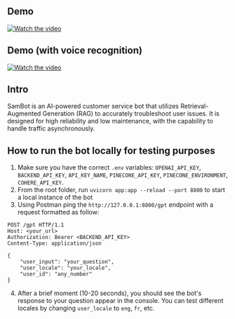 ## Demo

[![Watch the video](https://img.youtube.com/vi/7H0ideySlVk/maxresdefault.jpg)](https://youtu.be/7H0ideySlVk)

## Demo (with voice recognition)

[![Watch the video](https://img.youtube.com/vi/k5OLnBjW9Bo/maxresdefault.jpg)](https://youtu.be/k5OLnBjW9Bo)

## Intro

SamBot is an AI-powered customer service bot that utilizes Retrieval-Augmented Generation (RAG) to accurately troubleshoot user issues. It is designed for high reliability and low maintenance, with the capability to handle traffic asynchronously.

## How to run the bot locally for testing purposes  

1. Make sure you have the correct `.env` variables: `OPENAI_API_KEY`, `BACKEND_API_KEY`, `API_KEY_NAME`, `PINECONE_API_KEY`, `PINECONE_ENVIRONMENT`, `COHERE_API_KEY`.
2. From the root folder, run `uvicorn app:app --reload --port 8800` to start a local instance of the bot 
3. Using Postman ping the `http://127.0.0.1:8800/gpt` endpoint with a request formatted as follow:

```
POST /gpt HTTP/1.1
Host: <your_url>
Authorization: Bearer <BACKEND_API_KEY>
Content-Type: application/json

{
    "user_input": "your_question",
    "user_locale": "your_locale",
    "user_id": "any_number"
}
```
4.  After a brief moment (10-20 seconds), you should see the bot's response to your question appear in the console. You can test different locales by changing `user_locale` to `eng`, `fr`, etc.

